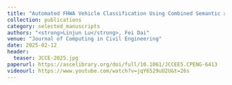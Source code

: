 ```yaml
---
title: "Automated FHWA Vehicle Classification Using Combined Semantic and Geometric Features Extracted from Surveillance Videos"
collection: publications
category: selected_manuscripts
authors: "<strong>Linjun Lu</strong>, Fei Dai"
venue: "Journal of Computing in Civil Engineering"
date: 2025-02-12
header:
  teaser: JCCE-2025.jpg
paperurl: https://ascelibrary.org/doi/full/10.1061/JCCEE5.CPENG-6413
videourl: https://www.youtube.com/watch?v=jqY6529uU2U&t=26s
---
```


